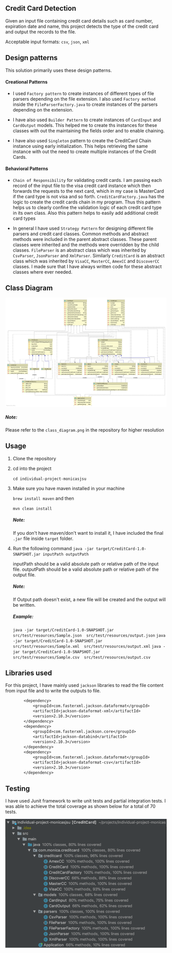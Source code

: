 ## Credit Card Detection

Given an input file containing credit card details such as card number, expiration date and name, this project detects
the type of the credit card and output the records to the file.

Acceptable input formats: `csv`, `json`, `xml`


## Design patterns
This solution primarily uses these design patterns.
#### Creational Patterns
 
- I used `Factory pattern` to create instances of different types of file parsers depending on the file extension. I also used `Factory method`
inside the `FileParserFactory.java` to create instances of the parsers depending on the extension.
  
- I have also used `Builder Pattern` to create instances of `CardInput` and `CardOutput` models.
This helped me to create ths instances for these classes with out the maintaining the fields order and to enable chaining.

- I have also used `Singleton` pattern to create the CreditCard Chain instance using early initialization.
This helps retrieving the same instance with out the need to create multiple instances of the Credit Cards.

#### Behavioral Patterns

 - `Chain of Responsibility` for validating credit cards. I am passing each record of the input file to the visa credit card instance
 which then forwards the requests to the next card, which in my case is MasterCard if the card type is not visa and so forth. 
 `CreditCardFactory.java` has the logic to create the credit cards chain in my program.
 Thus this pattern helps us to clearly confine the validation logic of each credit card type in its own class. Also this pattern
 helps to easily add additional credit card types
 
 - In general I have used `Strategy Pattern` for designing different file parsers and credit card classes. Common methods and 
 abstract methods were included in the parent abstract classes. These parent classes were inherited and the methods were
 overridden by the child classes. `FileParser` is an abstract class which was inherited by `CsvParser`, `JsonParser` and `XmlParser`.
 Similarly `CreditCard` is an abstract class which was inherited by `VisaCC`, `MasterCC`, `AmexCC` and `DiscoverCC` classes.
 I made sure that I have always written code for these abstract classes where ever needed.

## Class Diagram
![image info](images/class_diagram.png)
##### Note:
Please refer to the `class_diagram.png` in the repository for higher resolution

## Usage
1. Clone the repository
2. cd into the project
    
    `cd individual-project-monicasjsu`
3.  Make sure you have maven installed in your machine
    
    `brew install maven` and then
    
    `mvn clean install`
    ##### Note: 
    If you don't have maven/don't want to install it, I have included the final `.jar` file inside `target` folder.

4. Run the following command
    `java -jar target/CreditCard-1.0-SNAPSHOT.jar inputPath outputPath`
    
    inputPath should be a valid absolute path or relative path of the input file.
    outputPath should be a valid  absolute path or relative path of the output file.
    ##### Note: 
    If Output path doesn't exist, a new file will be created and the output will be written.
    
    ##### Example:
    `java -jar target/CreditCard-1.0-SNAPSHOT.jar src/test/resources/Sample.json  src/test/resources/output.json`
    `java -jar target/CreditCard-1.0-SNAPSHOT.jar src/test/resources/Sample.xml  src/test/resources/output.xml`
    `java -jar target/CreditCard-1.0-SNAPSHOT.jar src/test/resources/Sample.csv  src/test/resources/output.csv`
    
    
## Libraries used
For this project, I have mainly used `jackson` libraries to read the file content from input file and to write the outputs to file.

```$xslt
        <dependency>
            <groupId>com.fasterxml.jackson.dataformat</groupId>
            <artifactId>jackson-dataformat-xml</artifactId>
            <version>2.10.3</version>
        </dependency>
        <dependency>
            <groupId>com.fasterxml.jackson.core</groupId>
            <artifactId>jackson-databind</artifactId>
            <version>2.10.3</version>
        </dependency>
        <dependency>
            <groupId>com.fasterxml.jackson.dataformat</groupId>
            <artifactId>jackson-dataformat-csv</artifactId>
            <version>2.10.3</version>
        </dependency>
```

## Testing

I have used Junit framework to write unit tests and partial integration tests. I was able to achieve
the total coverage as shown below for a total of 70 tests.

 ![Test Coverage](images/TestCoverage.png)